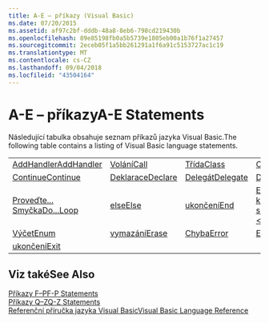 ```yaml
---
title: A-E – příkazy (Visual Basic)
ms.date: 07/20/2015
ms.assetid: af97c2bf-dddb-48a8-8eb6-798cd219430b
ms.openlocfilehash: 89e85198fb0a5b5739e1805eb00a1b76f1a27457
ms.sourcegitcommit: 2eceb05f1a5bb261291a1f6a91c5153727ac1c19
ms.translationtype: MT
ms.contentlocale: cs-CZ
ms.lasthandoff: 09/04/2018
ms.locfileid: "43504164"
---
```

# <a name="a-e-statements"></a><span data-ttu-id="584b5-102">A-E – příkazy</span><span class="sxs-lookup"><span data-stu-id="584b5-102">A-E Statements</span></span>
<span data-ttu-id="584b5-103">Následující tabulka obsahuje seznam příkazů jazyka Visual Basic.</span><span class="sxs-lookup"><span data-stu-id="584b5-103">The following table contains a listing of Visual Basic language statements.</span></span>  
  
|||||  
|---|---|---|---|  
|[<span data-ttu-id="584b5-104">AddHandler</span><span class="sxs-lookup"><span data-stu-id="584b5-104">AddHandler</span></span>](../../../visual-basic/language-reference/statements/addhandler-statement.md)|[<span data-ttu-id="584b5-105">Volání</span><span class="sxs-lookup"><span data-stu-id="584b5-105">Call</span></span>](../../../visual-basic/language-reference/statements/call-statement.md)|[<span data-ttu-id="584b5-106">Třída</span><span class="sxs-lookup"><span data-stu-id="584b5-106">Class</span></span>](../../../visual-basic/language-reference/statements/class-statement.md)|[<span data-ttu-id="584b5-107">Const</span><span class="sxs-lookup"><span data-stu-id="584b5-107">Const</span></span>](../../../visual-basic/language-reference/statements/const-statement.md)|  
|[<span data-ttu-id="584b5-108">Continue</span><span class="sxs-lookup"><span data-stu-id="584b5-108">Continue</span></span>](../../../visual-basic/language-reference/statements/continue-statement.md)|[<span data-ttu-id="584b5-109">Deklarace</span><span class="sxs-lookup"><span data-stu-id="584b5-109">Declare</span></span>](../../../visual-basic/language-reference/statements/declare-statement.md)|[<span data-ttu-id="584b5-110">Delegát</span><span class="sxs-lookup"><span data-stu-id="584b5-110">Delegate</span></span>](../../../visual-basic/language-reference/statements/delegate-statement.md)|[<span data-ttu-id="584b5-111">Dim</span><span class="sxs-lookup"><span data-stu-id="584b5-111">Dim</span></span>](../../../visual-basic/language-reference/statements/dim-statement.md)|  
|[<span data-ttu-id="584b5-112">Proveďte... Smyčka</span><span class="sxs-lookup"><span data-stu-id="584b5-112">Do...Loop</span></span>](../../../visual-basic/language-reference/statements/do-loop-statement.md)|[<span data-ttu-id="584b5-113">else</span><span class="sxs-lookup"><span data-stu-id="584b5-113">Else</span></span>](../../../visual-basic/language-reference/statements/else-statement.md)|[<span data-ttu-id="584b5-114">ukončení</span><span class="sxs-lookup"><span data-stu-id="584b5-114">End</span></span>](../../../visual-basic/language-reference/statements/end-statement.md)|[<span data-ttu-id="584b5-115">End \<– klíčové slovo ></span><span class="sxs-lookup"><span data-stu-id="584b5-115">End \<keyword></span></span>](../../../visual-basic/language-reference/statements/end-keyword-statement.md)|  
|[<span data-ttu-id="584b5-116">Výčet</span><span class="sxs-lookup"><span data-stu-id="584b5-116">Enum</span></span>](../../../visual-basic/language-reference/statements/enum-statement.md)|[<span data-ttu-id="584b5-117">vymazání</span><span class="sxs-lookup"><span data-stu-id="584b5-117">Erase</span></span>](../../../visual-basic/language-reference/statements/erase-statement.md)|[<span data-ttu-id="584b5-118">Chyba</span><span class="sxs-lookup"><span data-stu-id="584b5-118">Error</span></span>](../../../visual-basic/language-reference/statements/error-statement.md)|[<span data-ttu-id="584b5-119">Event</span><span class="sxs-lookup"><span data-stu-id="584b5-119">Event</span></span>](../../../visual-basic/language-reference/statements/event-statement.md)|  
|[<span data-ttu-id="584b5-120">ukončení</span><span class="sxs-lookup"><span data-stu-id="584b5-120">Exit</span></span>](../../../visual-basic/language-reference/statements/exit-statement.md)||||  
  
## <a name="see-also"></a><span data-ttu-id="584b5-121">Viz také</span><span class="sxs-lookup"><span data-stu-id="584b5-121">See Also</span></span>  
 [<span data-ttu-id="584b5-122">Příkazy F–P</span><span class="sxs-lookup"><span data-stu-id="584b5-122">F-P Statements</span></span>](../../../visual-basic/language-reference/statements/f-p-statements.md)  
 [<span data-ttu-id="584b5-123">Příkazy Q–Z</span><span class="sxs-lookup"><span data-stu-id="584b5-123">Q-Z Statements</span></span>](../../../visual-basic/language-reference/statements/q-z-statements.md)  
 [<span data-ttu-id="584b5-124">Referenční příručka jazyka Visual Basic</span><span class="sxs-lookup"><span data-stu-id="584b5-124">Visual Basic Language Reference</span></span>](../../../visual-basic/language-reference/index.md)

